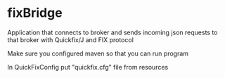 # fixBridge
Application that connects to broker and sends incoming json requests to that broker with Quickfix/J and FIX protocol


Make sure you configured maven so that you can run program

In QuickFixConfig put "quickfix.cfg" file from resources